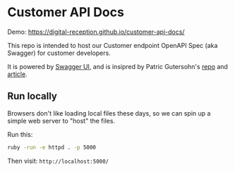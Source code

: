 # Customer API Docs

Demo: https://digital-reception.github.io/customer-api-docs/

This repo is intended to host our Customer endpoint OpenAPI Spec (aka Swagger) for customer developers.

It is powered by [Swagger UI](https://swagger.io/tools/swagger-ui/), and is insipred by Patric Gutersohn's [
repo](https://github.com/pguso/openapi-petstore-ui.github.io) and [article](https://pguso.medium.com/host-openapi-documentation-with-github-pages-ec16f75e9762).

## Run locally

Browsers don't like loading local files these days, so we can spin up a simple web server to "host" the files.

Run this:

```bash
ruby -run -e httpd . -p 5000
```

Then visit: `http://localhost:5000/`
